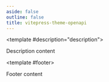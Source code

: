```yaml
---
aside: false
outline: false
title: vitepress-theme-openapi
---
```


<script setup lang="ts">
import { useData } from 'vitepress'

const { isDark } = useData()
</script>

<OAOperation operationId="get-feriados" :isDark="isDark">

<template #description="description">

<div class="p-3 bg-gray-100">
<p>Description content</p>
</div>

</template>

<template #footer>

<div class="p-4 bg-gray-100">
  <p>Footer content</p>
</div>

</template>

</OAOperation>
